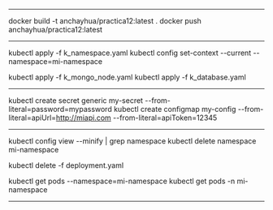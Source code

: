*****************************************************

docker build -t anchayhua/practica12:latest .
docker push anchayhua/practica12:latest

*****************************************************

kubectl apply -f k_namespace.yaml
    kubectl config set-context --current --namespace=mi-namespace

kubectl apply -f k_mongo_node.yaml
kubectl apply -f k_database.yaml

*****************************************************

kubectl create secret generic my-secret --from-literal=password=mypassword
kubectl create configmap my-config --from-literal=apiUrl=http://miapi.com --from-literal=apiToken=12345




*****************************************************

kubectl config view --minify | grep namespace
kubectl delete namespace mi-namespace

kubectl delete -f deployment.yaml

kubectl get pods --namespace=mi-namespace
kubectl get pods -n mi-namespace

*****************************************************


